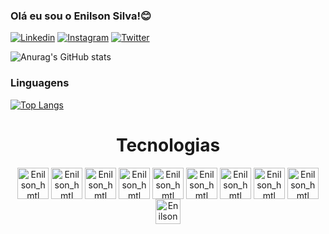 ### Olá eu sou o Enilson Silva!😊

[![Linkedin](https://img.shields.io/badge/LinkedIn-0077B5?style=for-the-badge&logo=linkedin&logoColor=white)](https://www.linkedin.com/in/enilson-silva-a2384b235/)
[![Instagram](https://img.shields.io/badge/Instagram-E4405F?style=for-the-badge&logo=instagram&logoColor=white)](https://www.instagram.com/enilson_silva0/)
[![Twitter](https://img.shields.io/badge/Twitter-1DA1F2?style=for-the-badge&logo=twitter&logoColor=white)](https://twitter.com/EnilsonSilva05)


![Anurag's GitHub stats](https://github-readme-stats.vercel.app/api?username=enilson100&show_icons=true&theme=radical)

### Linguagens

[![Top Langs](https://github-readme-stats.vercel.app/api/top-langs/?username=enilson100&layout=default&theme=radical)](https://github.com/enilson100/github-readme-stats)<br>
<h1 align="center" style= "heigth="40" width="50"">
 Tecnologias
</h1>
<div style="display:inline_block" align="center">
<img align="center" alt="Enilson_hmtl" heigth="40" width="50" src="https://cdn.jsdelivr.net/gh/devicons/devicon/icons/html5/html5-plain.svg" />
<img align="center" alt="Enilson_hmtl" heigth="40" width="50" src="https://cdn.jsdelivr.net/gh/devicons/devicon/icons/css3/css3-plain.svg" />
<img align="center" alt="Enilson_hmtl" heigth="40" width="50" src="https://cdn.jsdelivr.net/gh/devicons/devicon/icons/javascript/javascript-plain.svg" />
<img align="center" alt="Enilson_hmtl" heigth="40" width="50" src="https://cdn.jsdelivr.net/gh/devicons/devicon/icons/typescript/typescript-plain.svg" />
<img align="center" alt="Enilson_hmtl" heigth="40" width="50" src="https://cdn.jsdelivr.net/gh/devicons/devicon/icons/react/react-original.svg" />
<img align="center" alt="Enilson_hmtl" heigth="40" width="50" src="https://cdn.jsdelivr.net/gh/devicons/devicon/icons/postgresql/postgresql-plain.svg" />
<img align="center" alt="Enilson_hmtl" heigth="40" width="50" src="https://cdn.jsdelivr.net/gh/devicons/devicon/icons/nodejs/nodejs-original.svg" />
<img align="center" alt="Enilson_hmtl" heigth="40" width="50" src="https://cdn.jsdelivr.net/gh/devicons/devicon/icons/git/git-plain.svg" />
<img align="center" alt="Enilson_hmtl" heigth="40" width="50" fill="green" src="https://cdn.jsdelivr.net/gh/devicons/devicon/icons/express/express-original.svg" />
<img align="center" alt="Enilson_hmtl" heigth="30" width="40" src="https://cdn.jsdelivr.net/gh/devicons/devicon/icons/jest/jest-plain.svg" />
</div>
<br>
<p align="left">
<a href="https://github.com/enilson100/github-readme-activity-graph"> </a>
</p>
